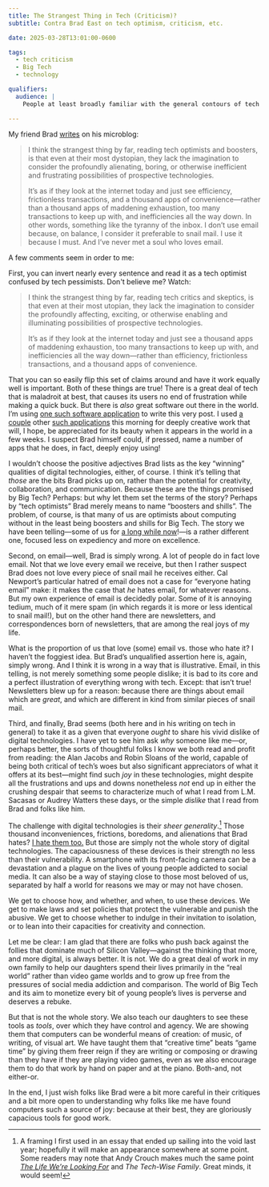 ```yaml
---
title: The Strangest Thing in Tech (Criticism)?
subtitle: Contra Brad East on tech optimism, criticism, etc.

date: 2025-03-28T13:01:00-0600

tags:
  - tech criticism
  - Big Tech
  - technology

qualifiers:
  audience: |
    People at least broadly familiar with the general contours of tech criticism.

---
```


My friend Brad [writes][brad] on his microblog:

> I think the strangest thing by far, reading tech optimists and boosters, is that even at their most dystopian, they lack the imagination to consider the profoundly alienating, boring, or otherwise inefficient and frustrating possibilities of prospective technologies.
>
> It’s as if they look at the internet today and just see efficiency, frictionless transactions, and a thousand apps of convenience—rather than a thousand apps of maddening exhaustion, too many transactions to keep up with, and inefficiencies all the way down. In other words, something like the tyranny of the inbox. I don’t use email because, on balance, I consider it preferable to snail mail. I use it because I must. And I’ve never met a soul who loves email.

[brad]: https://micro.bradeast.org/2025/03/28/i-think-the-strangest-thing.html

A few comments seem in order to me:

First, you can invert nearly every sentence and read it as a tech optimist confused by tech pessimists. Don't believe me? Watch:

> I think the strangest thing by far, reading tech critics and skeptics, is that even at their most utopian, they lack the imagination to consider the profoundly affecting, exciting, or otherwise enabling and illuminating possibilities of prospective technologies.
>
> It’s as if they look at the internet today and just see a thousand apps of maddening exhaustion, too many transactions to keep up with, and inefficiencies all the way down—rather than efficiency, frictionless transactions, and a thousand apps of convenience.

That you can so easily flip this set of claims around and have it work equally well is important. Both of these things are true! There is a great deal of tech that is maladroit at best, that causes its users no end of frustration while making a quick buck. But there is *also* great software out there in the world. I’m using [one such software application][byword] to write this very post. I used [a couple][dorico] other [such applications][logic] this morning for deeply creative work that will, I hope, be appreciated for its beauty when it appears in the world in a few weeks. I suspect Brad himself could, if pressed, name a number of apps that he does, in fact, deeply enjoy using!

[byword]: https://v5.chriskrycho.com/notes/byword/
[dorico]: https://www.steinberg.net/dorico/
[logic]: https://www.apple.com/logic-pro/

I wouldn’t choose the positive adjectives Brad lists as the key “winning” qualities of digital technologies, either, of course. I think it’s telling that *those* are the bits Brad picks up on, rather than the potential for creativity, collaboration, and communication. Because these are the things promised by Big Tech? Perhaps: but why let them set the terms of the story? Perhaps by “tech optimists” Brad merely means to name “boosters and shills”. The problem, of course, is that many of us are optimists about computing without in the least being boosters and shills for Big Tech. The story we have been telling—some of us for [a long while now][ws]!—is a rather different one, focused less on expediency and more on excellence.

[ws]: https://winningslowly.org

Second, on email—well, Brad is simply wrong. A lot of people do in fact love email. Not that we love every email we receive, but then I rather suspect Brad does not love every piece of snail mail he receives either. Cal Newport’s particular hatred of email does not a case for “everyone hating email” make: it makes the case that *he* hates email, for whatever reasons. But my own experience of email is decidedly polar. Some of it is annoying tedium, much of it mere spam (in which regards it is more or less identical to snail mail!), but on the other hand there are newsletters, and correspondences born of newsletters, that are among the real joys of my life.

What is the proportion of us that love (some) email vs. those who hate it? I haven’t the foggiest idea. But Brad’s unqualified assertion here is, again, simply wrong. And I think it is wrong in a way that is illustrative. Email, in this telling, is not merely something some people dislike; it is bad to its core and a perfect illustration of everything wrong with tech. Except: that isn’t true! Newsletters blew up for a reason: because there are things about email which are *great*, and which are different in kind from similar pieces of snail mail.

Third, and finally, Brad seems (both here and in his writing on tech in general) to take it as a given that everyone *ought* to share his vivid dislike of digital technologies. I have yet to see him ask *why* someone like me—or, perhaps better, the sorts of thoughtful folks I know we both read and profit from reading: the Alan Jacobs and Robin Sloans of the world, capable of being both critical of tech’s woes but also significant appreciators of what it offers at its best—might find such *joy* in these technologies, might despite all the frustrations and ups and downs nonetheless *not* end up in either the crushing despair that seems to characterize much of what I read from L.M. Sacasas or Audrey Watters these days, or the simple *dislike* that I read from Brad and folks like him.

The challenge with digital technologies is their *sheer generality*.[^essay] Those thousand inconveniences, frictions, boredoms, and alienations that Brad hates? [I hate them too.][philosophy] But those are simply not the whole story of digital technologies. The capaciousness of these devices is their strength no less than their vulnerability. A smartphone with its front-facing camera can be a devastation and a plague on the lives of young people addicted to social media. It can also be a way of staying close to those most beloved of us, separated by half a world for reasons we may or may not have chosen.

We get to choose how, and whether, and when, to use these devices. We get to make laws and set policies that protect the vulnerable and punish the abusive. We get to choose whether to indulge in their invitation to isolation, or  to lean into their capacities for creativity and connection.

[philosophy]: https://v5.chriskrycho.com/cv/#philosophyratchets-not-levers

Let me be clear: I am glad that there are folks who push back against the follies that dominate much of Silicon Valley—against the thinking that more, and more digital, is always better. It is not. We do a great deal of work in my own family to help our daughters spend their lives primarily in the “real world” rather than video game worlds and to grow up free from the pressures of social media addiction and comparison. The world of Big Tech and its aim to monetize every bit of young people’s lives is perverse and deserves a rebuke.

But that is not the whole story. We also teach our daughters to see these tools as *tools*, over which they have control and agency. We are showing them that computers can be wonderful means of creation: of music, of writing, of visual art. We have taught them that “creative time” beats “game time” by giving them freer reign if they are writing or composing or drawing than they have if they are playing video games, even as we also encourage them to do that work by hand on paper and at the piano. Both-and, not either-or.

In the end, I just wish folks like Brad were a bit more careful in their critiques and a bit more open to understanding why folks like me have found computers such a source of joy: because at their best, they are gloriously capacious tools for good work.


[^essay]: A framing I first used in an essay that ended up sailing into the void last year; hopefully it will make an appearance somewhere at some point. Some readers may note that Andy Crouch makes much the same point [<cite>The Life We’re Looking For</cite>][lwlf] and <cite>The Tech-Wise Family</cite>. Great minds, it would seem!

[lwlf]: https://bookshop.org/a/21126/9780593237342
[twf]: https://bookshop.org/a/21126/9780801018664
